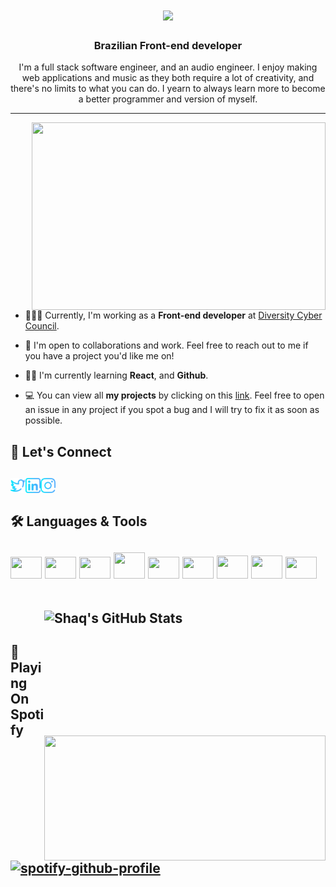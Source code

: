 <h1 align="center">
    <img src="https://readme-typing-svg.herokuapp.com/?lines=Olá!+👩🏼‍💻;Hola!+🖐🏼;안녕!+👋🏼;&center=true&size=30&color=f28abf">
</h1>
<h3 align="center">Brazilian Front-end developer</h3>

<p align="center">I'm a full stack software engineer, and an audio engineer. I enjoy making web applications and music as they both require a lot of creativity, and there's no limits to what you can do. I yearn to always learn more to become a better programmer and version of myself.</p>


---

<img align="right" width="470px" height="300px" src="https://media.giphy.com/media/Ah3zHH7hvsSB2/giphy.gif">

- 👨🏽‍💻   Currently, I'm working as a **Front-end developer** at [Diversity Cyber Council](https://diversitycybercouncil.com/).

- 👥   I'm open to collaborations and work. Feel free to reach out to me if you have a project you'd like me on!

- 🥷🏽   I'm currently learning **React**, and **Github**.

- 💻   You can view all **my projects** by clicking on this [link](https://github.com/shaqdeff?tab=repositories). Feel free to open an issue in any project if you spot a bug and I will try to fix it as soon as possible.

 <h2>📲  Let's Connect<h2>
 <a href="https://twitter.com/shaquillendunda">
  <img align="left" alt="Shaquille Ndunda Twitter" height="24px" src="https://raw.githubusercontent.com/shaqdeff/shaqdeff/main/twitter.png" />
 </a>
 <a href="https://www.linkedin.com/in/shaquille-ndunda-b13a95107/">
  <img align="left" alt="Shaquille LinkedIn" height="24px" src="https://raw.githubusercontent.com/shaqdeff/shaqdeff/main/linkedin.png" />
 </a>
 <a href="https://www.instagram.com/shaqdeffonit/">
  <img align="left" alt="Shaq Instagram" height="24px" src="https://raw.githubusercontent.com/shaqdeff/shaqdeff/main/instagram.png" />
   </a>
</br>
 
 <h2>🛠 Languages & Tools<h2>
 <p align="left">
 <img height="35" width="50" src="https://cdn.jsdelivr.net/gh/devicons/devicon/icons/html5/html5-plain-wordmark.svg" />
 <img height="35" width="50" src="https://cdn.jsdelivr.net/gh/devicons/devicon/icons/css3/css3-plain-wordmark.svg" />
 <img height="35" width="50" src="https://cdn.jsdelivr.net/gh/devicons/devicon/icons/git/git-original.svg" />
 <img height="42" width="50" src="https://cdn.jsdelivr.net/gh/devicons/devicon/icons/bootstrap/bootstrap-plain.svg" />
 <img height="35" width="50" src="https://cdn.jsdelivr.net/gh/devicons/devicon/icons/materialui/materialui-original.svg" />
 <img height="35" width="50" src="https://cdn.jsdelivr.net/gh/devicons/devicon/icons/javascript/javascript-plain.svg" />
 <img height="37" width="50" src="https://cdn.jsdelivr.net/gh/devicons/devicon/icons/react/react-original.svg" />
 <img height="37" width="50" src="https://cdn.jsdelivr.net/gh/devicons/devicon/icons/nextjs/nextjs-original.svg" />
 <img height="35" width="50" src="https://cdn.jsdelivr.net/gh/devicons/devicon/icons/nodejs/nodejs-original.svg" />

          
          
                                                                                                                                           
 </p>
     
  </br>
   <div>      
  <img height="200" width="450" align="right" src="https://github-readme-stats-eight-theta.vercel.app/api?username=candidofabianny&show_icons=true&theme=gruvbox" alt="Shaq's GitHub Stats"/>
  <img height="200" width="450" align="right" src="https://github-readme-stats.vercel.app/api/top-langs/?username=candidofabianny&theme=gruvbox&layout=compact"/>
</div>

</br>
   
<h2>🎵 Playing On Spotify<h2>  

[![spotify-github-profile](https://spotify-github-profile.vercel.app/api/view?uid=fabi.cnd&cover_image=true&theme=default&bar_color=8a938a)](https://github.com/kittinan/spotify-github-profile)
  

